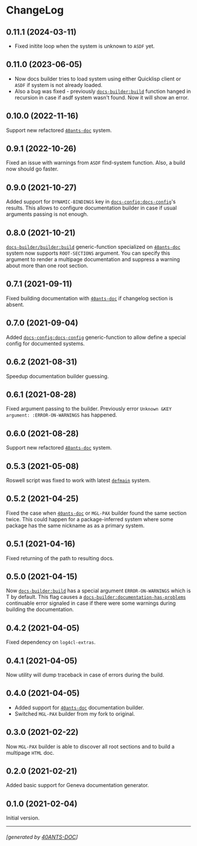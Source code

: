 <a id="x-28DOCS-BUILDER-2FCHANGELOG-3A-40CHANGELOG-2040ANTS-DOC-2FLOCATIVES-3ASECTION-29"></a>

# ChangeLog

<a id="x-28DOCS-BUILDER-2FCHANGELOG-3A-3A-7C0-2E11-2E1-7C-2040ANTS-DOC-2FLOCATIVES-3ASECTION-29"></a>

## 0.11.1 (2024-03-11)

* Fixed initite loop when the system is unknown to `ASDF` yet.

<a id="x-28DOCS-BUILDER-2FCHANGELOG-3A-3A-7C0-2E11-2E0-7C-2040ANTS-DOC-2FLOCATIVES-3ASECTION-29"></a>

## 0.11.0 (2023-06-05)

* Now docs builder tries to load system using either Quicklisp client or `ASDF` if system is not already loaded.
* Also a bug was fixed - previously [`docs-builder:build`][febf] function hanged in recursion in case if asdf system wasn't found.
  Now it will show an error.

<a id="x-28DOCS-BUILDER-2FCHANGELOG-3A-3A-7C0-2E10-2E0-7C-2040ANTS-DOC-2FLOCATIVES-3ASECTION-29"></a>

## 0.10.0 (2022-11-16)

Support new refactored [`40ants-doc`][a2c7] system.

<a id="x-28DOCS-BUILDER-2FCHANGELOG-3A-3A-7C0-2E9-2E1-7C-2040ANTS-DOC-2FLOCATIVES-3ASECTION-29"></a>

## 0.9.1 (2022-10-26)

Fixed an issue with warnings from `ASDF` find-system function. Also, a build now should go faster.

<a id="x-28DOCS-BUILDER-2FCHANGELOG-3A-3A-7C0-2E9-2E0-7C-2040ANTS-DOC-2FLOCATIVES-3ASECTION-29"></a>

## 0.9.0 (2021-10-27)

Added support for `DYNAMIC-BINDINGS` key in [`docs-config:docs-config`][37c9]'s results. This allows to configure documentation builder
in case if usual arguments passing is not enough.

<a id="x-28DOCS-BUILDER-2FCHANGELOG-3A-3A-7C0-2E8-2E0-7C-2040ANTS-DOC-2FLOCATIVES-3ASECTION-29"></a>

## 0.8.0 (2021-10-21)

[`docs-builder/builder:build`][9de0] generic-function specialized on [`40ants-doc`][a2c7] system now supports `ROOT-SECTIONS` argument.
You can specify this argument to render a multipage documentation and suppress a warning about more than one root section.

<a id="x-28DOCS-BUILDER-2FCHANGELOG-3A-3A-7C0-2E7-2E1-7C-2040ANTS-DOC-2FLOCATIVES-3ASECTION-29"></a>

## 0.7.1 (2021-09-11)

Fixed building documentation with [`40ants-doc`][a2c7] if changelog section is absent.

<a id="x-28DOCS-BUILDER-2FCHANGELOG-3A-3A-7C0-2E7-2E0-7C-2040ANTS-DOC-2FLOCATIVES-3ASECTION-29"></a>

## 0.7.0 (2021-09-04)

Added [`docs-config:docs-config`][37c9] generic-function to allow define
a special config for documented systems.

<a id="x-28DOCS-BUILDER-2FCHANGELOG-3A-3A-7C0-2E6-2E2-7C-2040ANTS-DOC-2FLOCATIVES-3ASECTION-29"></a>

## 0.6.2 (2021-08-31)

Speedup documentation builder guessing.

<a id="x-28DOCS-BUILDER-2FCHANGELOG-3A-3A-7C0-2E6-2E1-7C-2040ANTS-DOC-2FLOCATIVES-3ASECTION-29"></a>

## 0.6.1 (2021-08-28)

Fixed argument passing to the builder. Previously
error `Unknown &KEY argument: :ERROR-ON-WARNINGS` has happened. 

<a id="x-28DOCS-BUILDER-2FCHANGELOG-3A-3A-7C0-2E6-2E0-7C-2040ANTS-DOC-2FLOCATIVES-3ASECTION-29"></a>

## 0.6.0 (2021-08-28)

Support new refactored [`40ants-doc`][a2c7] system.

<a id="x-28DOCS-BUILDER-2FCHANGELOG-3A-3A-7C0-2E5-2E3-7C-2040ANTS-DOC-2FLOCATIVES-3ASECTION-29"></a>

## 0.5.3 (2021-05-08)

Roswell script was fixed to work with latest [`defmain`][dc1a] system.

<a id="x-28DOCS-BUILDER-2FCHANGELOG-3A-3A-7C0-2E5-2E2-7C-2040ANTS-DOC-2FLOCATIVES-3ASECTION-29"></a>

## 0.5.2 (2021-04-25)

Fixed the case when [`40ants-doc`][a2c7] or `MGL-PAX`
builder found the same section twice. This could
happen for a package-inferred system where
some package has the same nickname as as a
primary system.

<a id="x-28DOCS-BUILDER-2FCHANGELOG-3A-3A-7C0-2E5-2E1-7C-2040ANTS-DOC-2FLOCATIVES-3ASECTION-29"></a>

## 0.5.1 (2021-04-16)

Fixed returning of the path to resulting docs.

<a id="x-28DOCS-BUILDER-2FCHANGELOG-3A-3A-7C0-2E5-2E0-7C-2040ANTS-DOC-2FLOCATIVES-3ASECTION-29"></a>

## 0.5.0 (2021-04-15)

Now [`docs-builder:build`][febf] has a special argument `ERROR-ON-WARNINGS`
which is T by default. This flag causes a [`docs-builder:documentation-has-problems`][d28c]
continuable error signaled in case if there were some warnings
during building the documentation.

<a id="x-28DOCS-BUILDER-2FCHANGELOG-3A-3A-7C0-2E4-2E2-7C-2040ANTS-DOC-2FLOCATIVES-3ASECTION-29"></a>

## 0.4.2 (2021-04-05)

Fixed dependency on `log4cl-extras`.

<a id="x-28DOCS-BUILDER-2FCHANGELOG-3A-3A-7C0-2E4-2E1-7C-2040ANTS-DOC-2FLOCATIVES-3ASECTION-29"></a>

## 0.4.1 (2021-04-05)

Now utility will dump traceback
in case of errors during the build.

<a id="x-28DOCS-BUILDER-2FCHANGELOG-3A-3A-7C0-2E4-2E0-7C-2040ANTS-DOC-2FLOCATIVES-3ASECTION-29"></a>

## 0.4.0 (2021-04-05)

* Added support for [`40ants-doc`][a2c7] documentation builder.
* Switched `MGL-PAX` builder from my fork to original.

<a id="x-28DOCS-BUILDER-2FCHANGELOG-3A-3A-7C0-2E3-2E0-7C-2040ANTS-DOC-2FLOCATIVES-3ASECTION-29"></a>

## 0.3.0 (2021-02-22)

Now `MGL-PAX` builder is able to discover all root sections and to build
a multipage `HTML` doc.

<a id="x-28DOCS-BUILDER-2FCHANGELOG-3A-3A-7C0-2E2-2E0-7C-2040ANTS-DOC-2FLOCATIVES-3ASECTION-29"></a>

## 0.2.0 (2021-02-21)

Added basic support for Geneva documentation generator.

<a id="x-28DOCS-BUILDER-2FCHANGELOG-3A-3A-7C0-2E1-2E0-7C-2040ANTS-DOC-2FLOCATIVES-3ASECTION-29"></a>

## 0.1.0 (2021-02-04)

Initial version.


[dc1a]: https://40ants.com/defmain/#x-28-23A-28-287-29-20BASE-CHAR-20-2E-20-22defmain-22-29-20ASDF-2FSYSTEM-3ASYSTEM-29
[a2c7]: https://40ants.com/doc/#x-28-23A-28-2810-29-20BASE-CHAR-20-2E-20-2240ants-doc-22-29-20ASDF-2FSYSTEM-3ASYSTEM-29
[9de0]: https://40ants.com/docs-builder/#x-28DOCS-BUILDER-2FBUILDER-3ABUILD-20GENERIC-FUNCTION-29
[febf]: https://40ants.com/docs-builder/#x-28DOCS-BUILDER-3ABUILD-20FUNCTION-29
[d28c]: https://40ants.com/docs-builder/#x-28DOCS-BUILDER-3ADOCUMENTATION-HAS-PROBLEMS-20CONDITION-29
[37c9]: https://40ants.com/docs-builder/#x-28DOCS-CONFIG-3ADOCS-CONFIG-20GENERIC-FUNCTION-29

* * *
###### [generated by [40ANTS-DOC](https://40ants.com/doc/)]
